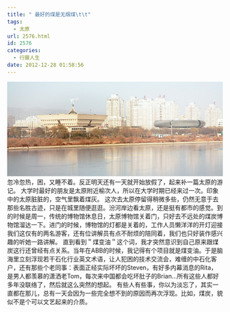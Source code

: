 ```yaml
---
title: " 最好的煤是无烟煤\t\t"
tags:
  - 太原
url: 2576.html
id: 2576
categories:
  - 行摄人生
date: 2012-12-28 01:58:56
---
```


![汾河](../../images//2012/12/taiyuan.jpg "taiyuan") 忽冷忽热，困，又睡不着。反正明天还有一天就开始放假了，起来补一篇太原的游记。 大学时最好的朋友是太原附近榆次人，所以在大学时期已经来过一次。印象中的太原脏脏的，空气里飘着煤灰。 这次去太原停留得稍微多些，仍然无意于去那些名胜古迹，只是在城里随便逛逛。汾河岸边看太原，还是挺有都市的感觉。到的时候是周一，传统的博物馆休息日，太原博物馆关着门，只好去不远处的煤炭博物馆溜达一下。进门的时候，博物馆的灯都是关着的，工作人员懒洋洋的开灯迎接我们这仅有的两名游客，还有位讲解员有点不耐烦的陪同着，我们也只好装作感兴趣的听她一路讲解。 直到看到＂煤变油＂这个词，我才突然意识到自己原来跟煤炭这行还曾经有点关系。当年在ABB的时候，我记得有个项目就是煤变油。于是脑海里立刻浮现若干石化行业英文术语，让人犯困的技术交流会，难缠的中石化客户，还有那些个老同事：表面正经实际坏坏的Steven，有好多内幕消息的Rita，是男人都羡慕的潇洒老Tom，每次来中国都会吃坏肚子的Brian...所有这些人都好多年没联络了，然后就这么突然的想起。 有些人有些事，你以为淡忘了，其实一直都在那儿，总有一天会因为一些完全想不到的原因而再次浮现。比如，煤炭，貌似不是个可以文艺起来的介质。